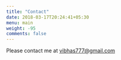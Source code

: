 ```yaml
---
title: "Contact"
date: 2018-03-17T20:24:41+05:30
menu: main
weight: -95
comments: false
---
```


Please contact me at vibhas777@gmail.com
